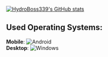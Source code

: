 [![HydroBoss339's GitHub stats](https://github-readme-stats.vercel.app/api?username=YoungDragonBoots)](https://github.com/anuraghazra/github-readme-stats)
## Used Operating Systems:
__Mobile__: ![Android](https://img.shields.io/badge/Android-3DDC84?style=for-the-badge&logo=android&logoColor=white)\
__Desktop__: ![Windows](https://img.shields.io/badge/Windows-0078D6?style=for-the-badge&logo=windows&logoColor=white)
